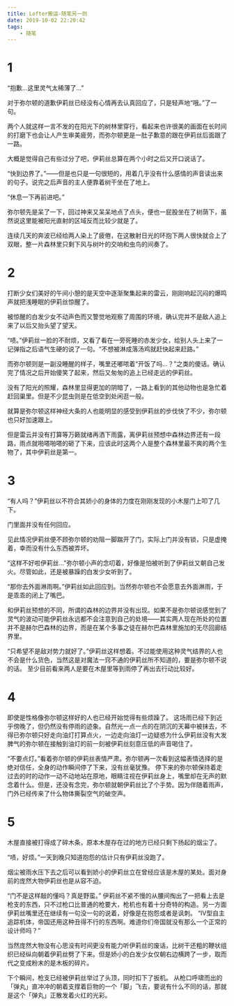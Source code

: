 ```yaml
---
title: Lofter搬运-随笔另一则
date: 2019-10-02 22:20:42
tags:
    - 随笔
---
```

# 1

“抱歉…这里灵气太稀薄了…”  

对于弥尔顿的道歉伊莉丝已经没有心情再去认真回应了，只是轻声地“哦。”了一句。  

两个人就这样一言不发的在阳光下的树林里穿行，看起来也许很美的画面在长时间的打磨下也会让人产生审美疲劳，而弥尔顿更是一肚子歉意的跟在伊莉丝后面跟了一路。<!-- more -->

大概是觉得自己有些过分了吧，伊莉丝总算在两个小时之后又开口说话了。  

“快到边界了。”——但是也只是一句很短的，用着几乎没有什么感情的声音读出来的句子。说完之后声音的主人便靠着树干坐在了地上。  

“休息一下再前进吧。”  

弥尔顿先是呆了一下，回过神来又呆呆地点了点头，便也一屁股坐在了树荫下，虽然说这里能被阳光直射的区域反而比较少就是了。  

连续几天的奔波已经给两人染上了疲倦，在这散射日光的环抱下两人很快就合上了双眼，整一片森林里只剩下风与树叶的交响和虫鸟的间奏了。  

# 2

打断少女们美好的午间小憩的是天空中逐渐聚集起来的雷云，刚刚响起沉闷的爆鸣声就把浅睡眠的伊莉丝惊醒了。  

被惊醒的白发少女不动声色而又警觉地观察了周围的环境，确认完并不是敌人追上来了以后又抬头望了望天。  

“啧。”伊莉丝一脸的不耐烦，又看了看在一旁死睡的赤发少女，给别人头上来了一记弹指之后语气生硬的说了一句。“不想被淋成落汤鸡就赶快起来赶路。”  

而弥尔顿则是一副没睡醒的样子，嘴里还嘟哝着“开饭了吗…？”之类的傻话。确认完了情况之后开始傻笑了起来，然后又匆匆的追上已经走远的伊莉丝。  

没有了阳光的照耀，森林里显得更加的阴暗了，一路上看到的其他动物也是急忙着赶回巢里。但是不少昆虫则是在低空到处闲逛一般。  

就算是弥尔顿这样神经大条的人也能明显的感受到伊莉丝的步伐快了不少，弥尔顿也只好加速跟上。  

但是雷云并没有打算等万籁就绪再洒下雨露，离伊莉丝预想中森林边界还有一段路，雨点就啪嗒啪嗒的砸了下来，应该此时这两个人是整个森林里最不爽的两个生物了，其中伊莉丝是第一。  

# 3

“有人吗？”伊莉丝以不符合其娇小的身体的力度在刚刚发现的小木屋门上叩了几下。  

门里面并没有任何回应。  

见此情况伊莉丝便不顾弥尔顿的劝阻一脚踹开了门，实际上门并没有锁，只是虚掩着，幸而没有什么东西被弄坏。  

“这样不好啦伊莉丝…”弥尔顿小声的念叨着，好像是怕被听到了伊莉丝又朝自己发火。尽管如此，还是被暴躁的白发少女听到了。  

“那你去外面淋雨啊。”伊莉丝如此回应到。当然弥尔顿也不会愿意去外面淋雨，于是乖乖的闭上了嘴巴。  

和伊莉丝预想的不同，所谓的森林的边界并没有出现。如果不是弥尔顿说感觉到了灵气的波动可能伊莉丝永远都不会注意到自己的处境——其实两人现在所处的位置并不是赫尔巴森林的边界，而是在某个多事之徒在赫尔巴森林里施加的无尽回廊结界里。   

“只希望不是敌对势力就好了。”伊莉丝这样想着。不过能使用这种灵气结界的人也不会是什么货色，当然这是对魔法一窍不通的伊莉丝所不知道的，要是弥尔顿不说的话。 至少目前看来两人是要在木屋里等到雨停了再出去行动比较好。  

# 4

即使是性格像弥尔顿这样好的人也已经开始觉得有些烦躁了。 这场雨已经下到近乎傍晚了，但仍然没有停雨的迹象。自然光一点一点的在阴沉的天幕中被抹去，不得已弥尔顿只好走向油灯打算点火，一边走向油灯一边疑惑为什么伊莉丝没有大发脾气的弥尔顿在接触到油灯的前一刻被伊莉丝刻意压低的声音喝住了。   

“不要点灯。”看着弥尔顿的伊莉丝表情严肃。弥尔顿再一次看到这幅表情选择的是绝对信任，全身的动作瞬间停了下来，没有丝毫犹豫。 停下来的弥尔顿保持着走过去的时的动作一动不动地站在原地，眼睛注视在伊莉丝身上，嘴里却在无声的默念着什么。但是，还没有念完，弥尔顿就朝伊莉丝比了个手势。因为伴随着雨声，门外已经传来了什么物体撕裂空气的破空声。  

# 5

木屋直接被打得成了碎木条，原本木屋存在过的地方已经只剩下扬起的烟尘了。   

“啧，好烦。”一天到晚只知道抱怨的估计只有伊莉丝没跑了。  

烟尘被雨水压下去之后可以看到娇小的伊莉丝立在曾经应该是木屋的某处。面对身前的庞然大物伊莉丝也是从容不迫。  

“门不是这样敲的懂吗？真是野蛮。” 伊莉丝不紧不慢的从腰间掏出了一把看上去是枪支的东西，只不过枪口比普通的枪要大，枪机也有着十分奇特的构造。另一方面伊莉丝嘴里还在继续有一句没一句的说着，好像是在抱怨或者是讽刺。 “IV型自主追踪机体，帝国还用这种丑得不行的东西啊。难道你们帝国就没有那么一个正常的设计师吗？”  

当然庞然大物没有心思没有时间更没有能力听伊莉丝的废话，比树干还粗的鞭状组织已经纵向朝着伊莉丝劈了下来。但是娇小的白发少女仅朝右边横跨了一步，取而代之变成粉末的是木板的碎片。  

下个瞬间，枪支已经被伊莉丝举过了头顶，同时扣下了扳机。 从枪口呼啸而出的「弹丸」直冲冲的朝着支撑着巨物的一个「脚」飞去，要说有什么不同的话，那就是这个「弹丸」正散发着火红的光彩。  